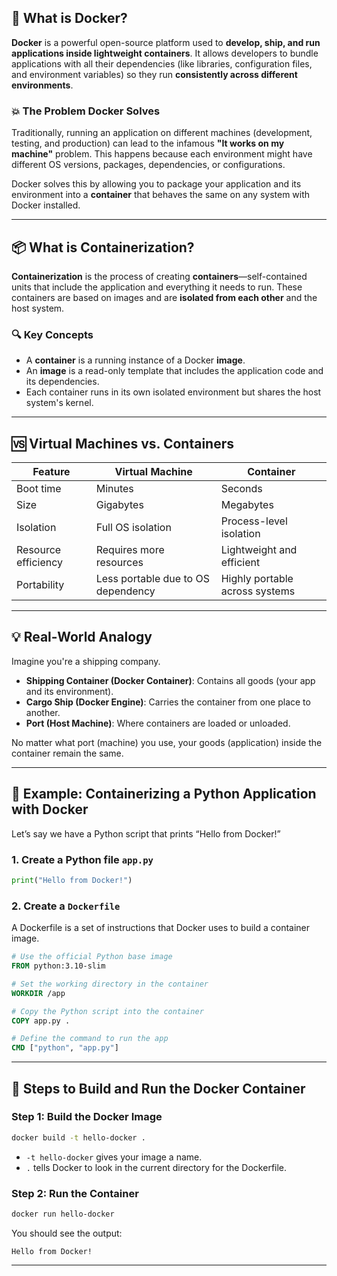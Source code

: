 ## 🐳 What is Docker?

**Docker** is a powerful open-source platform used to **develop, ship, and run applications inside lightweight containers**. It allows developers to bundle applications with all their dependencies (like libraries, configuration files, and environment variables) so they run **consistently across different environments**.

### 💥 The Problem Docker Solves

Traditionally, running an application on different machines (development, testing, and production) can lead to the infamous **"It works on my machine"** problem. This happens because each environment might have different OS versions, packages, dependencies, or configurations.

Docker solves this by allowing you to package your application and its environment into a **container** that behaves the same on any system with Docker installed.

---

## 📦 What is Containerization?

**Containerization** is the process of creating **containers**—self-contained units that include the application and everything it needs to run. These containers are based on images and are **isolated from each other** and the host system.

### 🔍 Key Concepts

* A **container** is a running instance of a Docker **image**.
* An **image** is a read-only template that includes the application code and its dependencies.
* Each container runs in its own isolated environment but shares the host system's kernel.

---

## 🆚 Virtual Machines vs. Containers

| Feature             | Virtual Machine                    | Container                      |
| ------------------- | ---------------------------------- | ------------------------------ |
| Boot time           | Minutes                            | Seconds                        |
| Size                | Gigabytes                          | Megabytes                      |
| Isolation           | Full OS isolation                  | Process-level isolation        |
| Resource efficiency | Requires more resources            | Lightweight and efficient      |
| Portability         | Less portable due to OS dependency | Highly portable across systems |

---

## 💡 Real-World Analogy

Imagine you're a shipping company.

* **Shipping Container (Docker Container)**: Contains all goods (your app and its environment).
* **Cargo Ship (Docker Engine)**: Carries the container from one place to another.
* **Port (Host Machine)**: Where containers are loaded or unloaded.

No matter what port (machine) you use, your goods (application) inside the container remain the same.

---

## 🧪 Example: Containerizing a Python Application with Docker

Let’s say we have a Python script that prints “Hello from Docker!”

### 1. Create a Python file `app.py`

```python
print("Hello from Docker!")
```

### 2. Create a `Dockerfile`

A Dockerfile is a set of instructions that Docker uses to build a container image.

```Dockerfile
# Use the official Python base image
FROM python:3.10-slim

# Set the working directory in the container
WORKDIR /app

# Copy the Python script into the container
COPY app.py .

# Define the command to run the app
CMD ["python", "app.py"]
```

---

## 🔨 Steps to Build and Run the Docker Container

### Step 1: Build the Docker Image

```bash
docker build -t hello-docker .
```

* `-t hello-docker` gives your image a name.
* `.` tells Docker to look in the current directory for the Dockerfile.

### Step 2: Run the Container

```bash
docker run hello-docker
```

You should see the output:

```
Hello from Docker!
```

---
